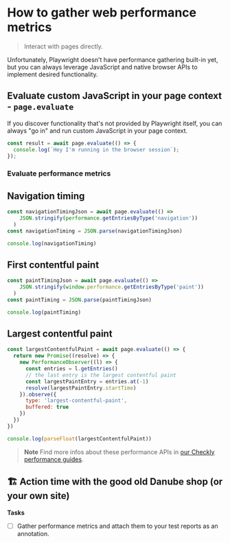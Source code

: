 # How to gather web performance metrics
> Interact with pages directly.

Unfortunately, Playwright doesn't have performance gathering built-in yet, but you can always leverage JavaScript and native browser APIs to implement desired functionality.

## Evaluate custom JavaScript in your page context - `page.evaluate`

If you discover functionality that's not provided by Playwright itself, you can always "go in" and run custom JavaScript in your page context.

```javascript
const result = await page.evaluate(() => {
  console.log(`Hey I'm running in the browser session`);
});
```

### Evaluate performance metrics

## Navigation timing

```javascript
const navigationTimingJson = await page.evaluate(() =>
    JSON.stringify(performance.getEntriesByType('navigation'))
  )
const navigationTiming = JSON.parse(navigationTimingJson)

console.log(navigationTiming)
```

## First contentful paint

```javascript
const paintTimingJson = await page.evaluate(() =>
    JSON.stringify(window.performance.getEntriesByType('paint'))
  )
const paintTiming = JSON.parse(paintTimingJson)

console.log(paintTiming)
```

## Largest contentful paint

```javascript
const largestContentfulPaint = await page.evaluate(() => {
  return new Promise((resolve) => {
    new PerformanceObserver((l) => {
      const entries = l.getEntries()
      // the last entry is the largest contentful paint
      const largestPaintEntry = entries.at(-1)
      resolve(largestPaintEntry.startTime)
    }).observe({
      type: 'largest-contentful-paint',
      buffered: true
    })
  })
})

console.log(parseFloat(largestContentfulPaint))
```

> **Note** Find more infos about these performance APIs in [our Checkly performance guides](https://www.checklyhq.com/learn/headless/basics-performance/).

## 🏗️ Action time with the good old Danube shop (or your own site)

**Tasks**

- [ ] Gather performance metrics and attach them to your test reports as an annotation.
